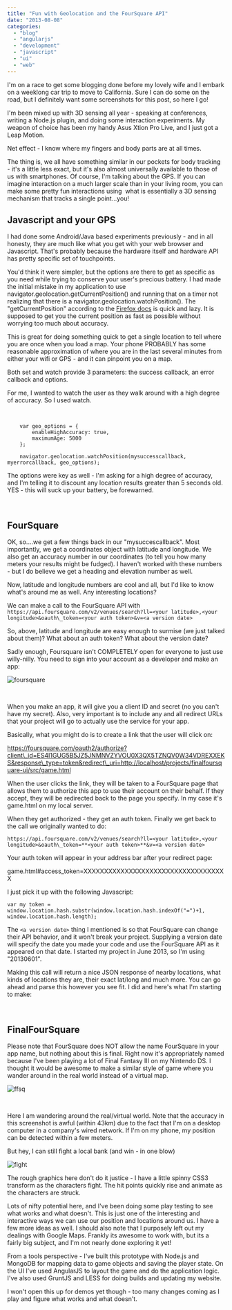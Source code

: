 ```yaml
---
title: "Fun with Geolocation and the FourSquare API"
date: "2013-08-08"
categories:
  - "blog"
  - "angularjs"
  - "development"
  - "javascript"
  - "ui"
  - "web"
---
```


I'm on a race to get some blogging done before my lovely wife and I embark on a weeklong car trip to move to California. Sure I can do some on the road, but I definitely want some screenshots for this post, so here I go!

I'm been mixed up with 3D sensing all year - speaking at conferences, writing a Node.js plugin, and doing some interaction experiments. My weapon of choice has been my handy Asus Xtion Pro Live, and I just got a Leap Motion.

Net effect - I know where my fingers and body parts are at all times.

The thing is, we all have something similar in our pockets for body tracking - it's a little less exact, but it's also almost universally available to those of us with smartphones. Of course, I'm talking about the GPS. If you can imagine interaction on a much larger scale than in your living room, you can make some pretty fun interactions using  what is essentially a 3D sensing mechanism that tracks a single point...you!

## Javascript and your GPS

I had done some Android/Java based experiments previously - and in all honesty, they are much like what you get with your web browser and Javascript. That's probably because the hardware itself and hardware API has pretty specific set of touchpoints.

You'd think it were simpler, but the options are there to get as specific as you need while trying to conserve your user's precious battery. I had made the initial mistake in my application to use navigator.geolocation.getCurrentPosition() and running that on a timer not realizing that there is a navigator.geolocation.watchPosition(). The "getCurrentPosition" according to the [Firefox docs](https://developer.mozilla.org/en-US/docs/WebAPI/Using_geolocation) is quick and lazy. It is supposed to get you the current position as fast as possible without worrying too much about accuracy.

This is great for doing something quick to get a single location to tell where you are once when you load a map. Your phone PROBABLY has some reasonable approximation of where you are in the last several minutes from either your wifi or GPS - and it can pinpoint you on a map.

Both set and watch provide 3 parameters: the success callback, an error callback and options.

For me, I wanted to watch the user as they walk around with a high degree of accuracy. So I used watch.

 

```
    var geo_options = {
        enableHighAccuracy: true,
        maximumAge: 5000
    };

    navigator.geolocation.watchPosition(mysuccesscallback, myerrorcallback, geo_options);
```

The options were key as well - I'm asking for a high degree of accuracy, and I'm telling it to discount any location results greater than 5 seconds old. YES - this will suck up your battery, be forewarned.

 

## FourSquare

OK, so....we get a few things back in our "mysuccescallback". Most importantly, we get a coordinates object with latitude and longitude. We also get an accuracy number in our coordinates (to tell you how many meters your results might be fudged). I haven't worked with these numbers - but I do believe we get a heading and elevation number as well.

Now, latitude and longitude numbers are cool and all, but I'd like to know what's around me as well. Any interesting locations?

We can make a call to the FourSquare API with `https://api.foursquare.com/v2/venues/search?ll=<your latitude>,<your longitude>&oauth\_token=<your auth token>&v=<a version date>`

So, above, latitude and longitude are easy enough to surmise (we just talked about them)? What about an auth token? What about the version date?

Sadly enough, Foursquare isn't COMPLETELY open for everyone to just use willy-nilly. You need to sign into your account as a developer and make an app:

![foursquare](https://d2ypg8o05lff0b.cloudfront.net/wp-content/uploads/2013/08/foursquare.jpg)

 

When you make an app, it will give you a client ID and secret (no you can't have my secret). Also, very important is to include any and all redirect URLs that your project will go to actually use the service for your app.

Basically, what you might do is to create a link that the user will click on:

https://foursquare.com/oauth2/authorize?client\_id=ES4I1GUG5B5JZ5JNMNVZYVOU0X3QX5TZNQV0W34VDREXXEKS&response\_type=token&redirect\_uri=http://localhost/projects/finalfoursquare-ui/src/game.html

When the user clicks the link, they will be taken to a FourSquare page that allows them to authorize this app to use their account on their behalf. If they accept, they will be redirected back to the page you specify. In my case it's game.html on my local server.

When they get authorized - they get an auth token. Finally we get back to the call we originally wanted to do:

`https://api.foursquare.com/v2/venues/search?ll=<your latitude>,<your longitude>&oauth\_token=**<your auth token>**&v=<a version date>`

Your auth token will appear in your address bar after your redirect page:

game.html#access\_token=XXXXXXXXXXXXXXXXXXXXXXXXXXXXXXXXXXX

I just pick it up with the following Javascript:

```
var my token = window.location.hash.substr(window.location.hash.indexOf("=")+1, window.location.hash.length);
```

The `<a version date>` thing I mentioned is so that FourSquare can change their API behavior, and it won't break your project. Supplying a version date will specify the date you made your code and use the FourSquare API as it appeared on that date. I started my project in June 2013, so I'm using "20130601".

Making this call will return a nice JSON response of nearby locations, what kinds of locations they are, their exact lat/long and much more. You can go ahead and parse this however you see fit. I did and here's what I'm starting to make:

 

## FinalFourSquare

Please note that FourSquare does NOT allow the name FourSquare in your app name, but nothing about this is final. Right now it's appropriately named because I've been playing a lot of Final Fantasy III on my Nintendo DS. I thought it would be awesome to make a similar style of game where you wander around in the real world instead of a virtual map.

![ffsq](https://d2ypg8o05lff0b.cloudfront.net/wp-content/uploads/2013/08/ffsq.jpg)

 

Here I am wandering around the real/virtual world. Note that the accuracy in this screenshot is awful (within 43km) due to the fact that I'm on a desktop computer in a company's wired network. If I'm on my phone, my position can be detected within a few meters.

But hey, I can still fight a local bank (and win - in one blow)

![fight](https://d2ypg8o05lff0b.cloudfront.net/wp-content/uploads/2013/08/fight.jpg)

The rough graphics here don't do it justice - I have a little spinny CSS3 transform as the characters fight. The hit points quickly rise and animate as the characters are struck.

Lots of nifty potential here, and I've been doing some play testing to see what works and what doesn't. This is just one of the interesting and interactive ways we can use our position and locations around us. I have a few more ideas as well. I should also note that I purposely left out my dealings with Google Maps. Frankly its awesome to work with, but its a fairly big subject, and I'm not nearly done exploring it yet!

From a tools perspective - I've built this prototype with Node.js and MongoDB for mapping data to game objects and saving the player state. On the UI I've used AngularJS to layout the game and do the application logic. I've also used GruntJS and LESS for doing builds and updating my website.

I won't open this up for demos yet though - too many changes coming as I play and figure what works and what doesn't.
